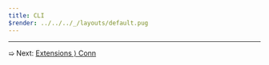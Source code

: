 ```yaml
---
title: CLI
$render: ../../../_/layouts/default.pug
---
```


---

➯ Next: [Extensions &rangle; Conn](./docs/extensions/conn)
